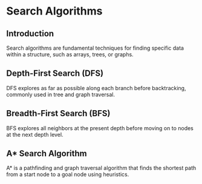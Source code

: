 # Search Algorithms

## Introduction

Search algorithms are fundamental techniques for finding specific data within a structure, such as arrays, trees, or graphs.

## Depth-First Search (DFS)

DFS explores as far as possible along each branch before backtracking, commonly used in tree and graph traversal.

## Breadth-First Search (BFS)

BFS explores all neighbors at the present depth before moving on to nodes at the next depth level.

## A* Search Algorithm
A* is a pathfinding and graph traversal algorithm that finds the shortest path from a start node to a goal node using heuristics.

